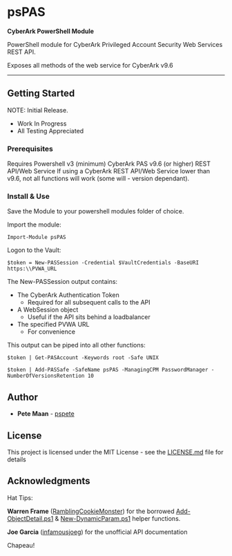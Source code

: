 # psPAS
**CyberArk PowerShell Module**

PowerShell module for CyberArk Privileged Account Security Web Services REST API.

Exposes all methods of the web service for CyberArk v9.6

----------
## Getting Started
NOTE: Initial Release. 

 - Work In Progress
 - All Testing Appreciated

### Prerequisites

Requires Powershell v3 (minimum)
CyberArk PAS v9.6 (or higher) REST API/Web Service
If using a CyberArk REST API/Web Service lower than v9.6, not all functions will work (some will - version dependant).

### Install & Use

Save the Module to your powershell modules folder of choice.

Import the module:

```
Import-Module psPAS
```

Logon to the Vault:

```
$token = New-PASSession -Credential $VaultCredentials -BaseURI https:\\PVWA_URL
```

The New-PASSession output contains:

 - The CyberArk Authentication Token
	 - Required for all subsequent calls to the API
 - A WebSession object
	 - Useful if the API sits behind a loadbalancer
 - The specified PVWA URL
	 - For convenience

This output can be piped into all other functions:
```
$token | Get-PASAccount -Keywords root -Safe UNIX

$token | Add-PASSafe -SafeName psPAS -ManagingCPM PasswordManager -NumberOfVersionsRetention 10
```
## Author

* **Pete Maan** - [pspete](https://github.com/pspete)

## License

This project is licensed under the MIT License - see the [LICENSE.md](LICENSE.md) file for details

## Acknowledgments
Hat Tips:

**Warren Frame** ([RamblingCookieMonster](https://github.com/RamblingCookieMonster)) for    the borrowed    [Add-ObjectDetail.ps1](https://github.com/RamblingCookieMonster/PowerShell/blob/master/Add-ObjectDetail.ps1)    &    [New-DynamicParam.ps1](https://github.com/RamblingCookieMonster/PowerShell/blob/master/New-DynamicParam.ps1)    helper functions.

**Joe Garcia** ([infamousjoeg](https://github.com/infamousjoeg)) for the unofficial API documentation

Chapeau!
